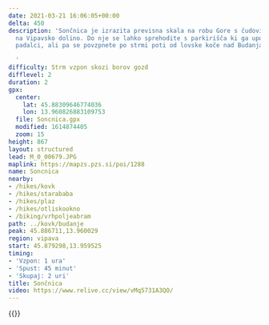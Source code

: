 ```yaml
---
date: 2021-03-21 16:06:05+00:00
delta: 450
description: 'Sončnica je izrazita previsna skala na robu Gore s čudovitim pogledom
  na Vipavsko dolino. Do nje se lahko sprehodite s parkirišča ki ga uporabljajo jadralni
  padalci, ali pa se povzpnete po strmi poti od lovske koče nad Budanjami.

  '
difficulty: Strm vzpon skozi borov gozd
difflevel: 2
duration: 2
gpx:
  center:
    lat: 45.88309646774036
    lon: 13.960826883109753
  file: Soncnica.gpx
  modified: 1614874405
  zoom: 15
height: 867
layout: structured
lead: M_0_00679.JPG
maplink: https://mapzs.pzs.si/poi/1288
name: Soncnica
nearby:
- /hikes/kovk
- /hikes/starababa
- /hikes/plaz
- /hikes/otliskookno
- /biking/vrhpoljeabram
path: ../kovk/budanje
peak: 45.886711,13.960029
region: vipava
start: 45.879298,13.959525
timing:
- 'Vzpon: 1 ura'
- 'Spust: 45 minut'
- 'Skupaj: 2 uri'
title: Sončnica
video: https://www.relive.cc/view/vMq5731A3QO/
---
```

{{<hike-details description="yes">}}
